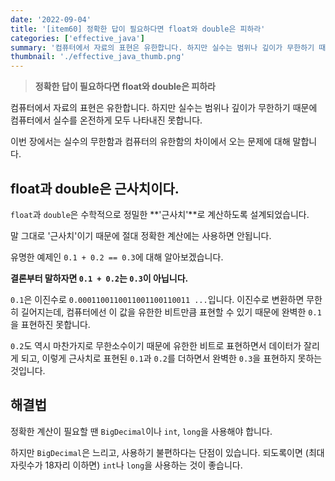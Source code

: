 ```yaml
---
date: '2022-09-04'
title: '[item60] 정확한 답이 필요하다면 float와 double은 피하라'
categories: ['effective_java']
summary: '컴퓨터에서 자료의 표현은 유한합니다. 하지만 실수는 범위나 깊이가 무한하기 때문에 컴퓨터에서 실수를 온전하게 모두 나타내진 못합니다.'
thumbnail: './effective_java_thumb.png'
---
```


> **정확한 답이 필요하다면 float와 double은 피하라**

컴퓨터에서 자료의 표현은 유한합니다. 하지만 실수는 범위나 깊이가 무한하기 때문에 컴퓨터에서 실수를 온전하게 모두 나타내진 못합니다.

이번 장에서는 실수의 무한함과 컴퓨터의 유한함의 차이에서 오는 문제에 대해 말합니다.

## float과 double은 근사치이다.
`float`과 `double`은 수학적으로 정밀한 **'근사치'**로 계산하도록 설계되었습니다. 

말 그대로 '근사치'이기 때문에 절대 정확한 계산에는 사용하면 안됩니다.

유명한 예제인 `0.1 + 0.2 == 0.3`에 대해 알아보겠습니다.

**결론부터 말하자면 `0.1 + 0.2`는 `0.3`이 아닙니다.**

`0.1`은 이진수로 `0.0001100110011001100110011 ...`입니다. 이진수로 변환하면 무한히 길어지는데, 컴퓨터에선 이 값을 유한한 비트만큼 표현할 수 있기 때문에 완벽한 `0.1`을 표현하진 못합니다.

`0.2`도 역시 마찬가지로 무한소수이기 때문에 유한한 비트로 표현하면서 데이터가 잘리게 되고, 이렇게 근사치로 표현된 `0.1`과 `0.2`를 더하면서 완벽한 `0.3`을 표현하지 못하는 것입니다.

## 해결법
정확한 계산이 필요할 땐 `BigDecimal`이나 `int`, `long`을 사용해야 합니다. 

하지만 `BigDecimal`은 느리고, 사용하기 불편하다는 단점이 있습니다. 되도록이면 (최대 자릿수가 18자리 이하면) `int`나 `long`을 사용하는 것이 좋습니다.